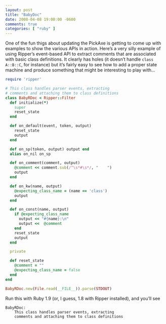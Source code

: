 ```yaml
---
layout: post
title: "BabyDoc"
date: 2008-04-08 19:00:00 -0600
comments: true
categories: [ "ruby" ]
---
```


One of the fun thigs about updating the PickAxe is getting to come up
with examples to show the various APIs in action. Here’s a very silly
example of using Ripper’s event-based API to extract comments that are
associated with basic class definitions. It clearly has holes (it
doesn’t handle `class A::B::C`, for instance) but it’s fairly easy to
see how to add a proper state machine and produce something that might
be interesting to play with…


``` ruby
require 'ripper'

# This class handles parser events, extracting
# comments and attaching them to class definitions
class BabyRDoc < Ripper::Filter
  def initialize(*)
    super
    reset_state
  end

  def on_default(event, token, output)
    reset_state
    output
  end

  def on_sp(token, output) output end
  alias on_nil on_sp

  def on_comment(comment, output)
    @comment << comment.sub(/^\s*#\s*/, "    ")
    output
  end

  def on_kw(name, output)
    @expecting_class_name = (name == 'class')
    output
  end

  def on_const(name, output)
    if @expecting_class_name
      output << "#{name}:\n"
      output <<  @comment
    end
    reset_state
    output
  end

  private

  def reset_state
    @comment = ""
    @expecting_class_name = false
  end
end

BabyRDoc.new(File.read(__FILE__)).parse(STDOUT)

```

Run this with Ruby 1.9 (or, I guess, 1.8 with Ripper installed), and
you’ll see

```
BabyRDoc: 
    This class handles parser events, extracting 
    comments and attaching them to class definitions
```


